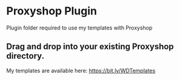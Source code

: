 # Proxyshop Plugin
 Plugin folder required to use my templates with Proxyshop

## Drag and drop into your existing Proxyshop directory.
 My templates are available here: https://bit.ly/WDTemplates


